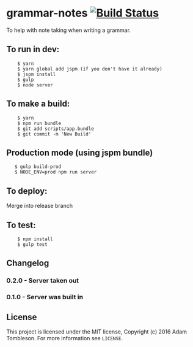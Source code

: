# grammar-notes [![Build Status](https://travis-ci.org/rek/grammar-notes.svg?branch=master)](https://travis-ci.org/rek/grammar-notes)

To help with note taking when writing a grammar.

## To run in dev:

```
	$ yarn
	$ yarn global add jspm (if you don't have it already)
	$ jspm install
	$ gulp
	$ node server
```

## To make a build:

```
	$ yarn
	$ npm run bundle
	$ git add scripts/app.bundle
	$ git commit -m 'New Build'
```

## Production mode (using jspm bundle)

```
   $ gulp build-prod
   $ NODE_ENV=prod npm run server
```

## To deploy:

Merge into release branch

## To test:

```
	$ npm install
	$ gulp test
```

## Changelog

### 0.2.0 - Server taken out

### 0.1.0 - Server was built in

## License

This project is licensed under the MIT license, Copyright (c) 2016 Adam Tombleson. For more information see `LICENSE`.
